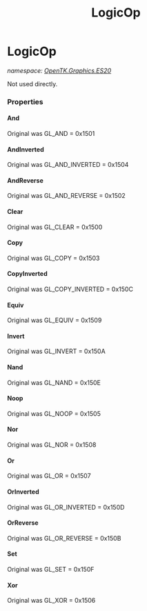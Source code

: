 ﻿---
title: LogicOp
---

# LogicOp
_namespace: [OpenTK.Graphics.ES20](N-OpenTK.Graphics.ES20.html)_

Not used directly.



### Properties

#### And
Original was GL_AND = 0x1501
#### AndInverted
Original was GL_AND_INVERTED = 0x1504
#### AndReverse
Original was GL_AND_REVERSE = 0x1502
#### Clear
Original was GL_CLEAR = 0x1500
#### Copy
Original was GL_COPY = 0x1503
#### CopyInverted
Original was GL_COPY_INVERTED = 0x150C
#### Equiv
Original was GL_EQUIV = 0x1509
#### Invert
Original was GL_INVERT = 0x150A
#### Nand
Original was GL_NAND = 0x150E
#### Noop
Original was GL_NOOP = 0x1505
#### Nor
Original was GL_NOR = 0x1508
#### Or
Original was GL_OR = 0x1507
#### OrInverted
Original was GL_OR_INVERTED = 0x150D
#### OrReverse
Original was GL_OR_REVERSE = 0x150B
#### Set
Original was GL_SET = 0x150F
#### Xor
Original was GL_XOR = 0x1506


